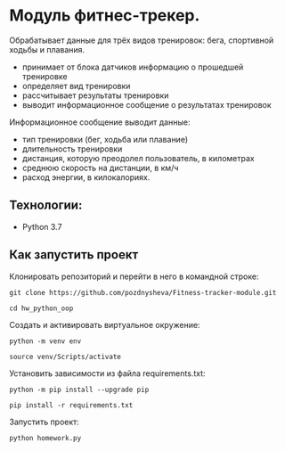 #  Модуль фитнес-трекер.

Обрабатывает данные для трёх видов тренировок: бега, спортивной ходьбы и плавания.
- принимает от блока датчиков информацию о прошедшей тренировке
- определяет вид тренировки
- рассчитывает результаты тренировки
- выводит информационное сообщение о результатах тренировок

Информационное сообщение выводит данные:
- тип тренировки (бег, ходьба или плавание)
- длительность тренировки
- дистанция, которую преодолел пользователь, в километрах
- среднюю скорость на дистанции, в км/ч
- расход энергии, в килокалориях.

## Технологии:
- Python 3.7

## Как запустить проект

Клонировать репозиторий и перейти в него в командной строке:

```
git clone https://github.com/pozdnysheva/Fitness-tracker-module.git
```

```
cd hw_python_oop
```

Cоздать и активировать виртуальное окружение:

```
python -m venv env
```

```
source venv/Scripts/activate
```

Установить зависимости из файла requirements.txt:

```
python -m pip install --upgrade pip
```

```
pip install -r requirements.txt
```

Запустить проект:

```
python homework.py
```
